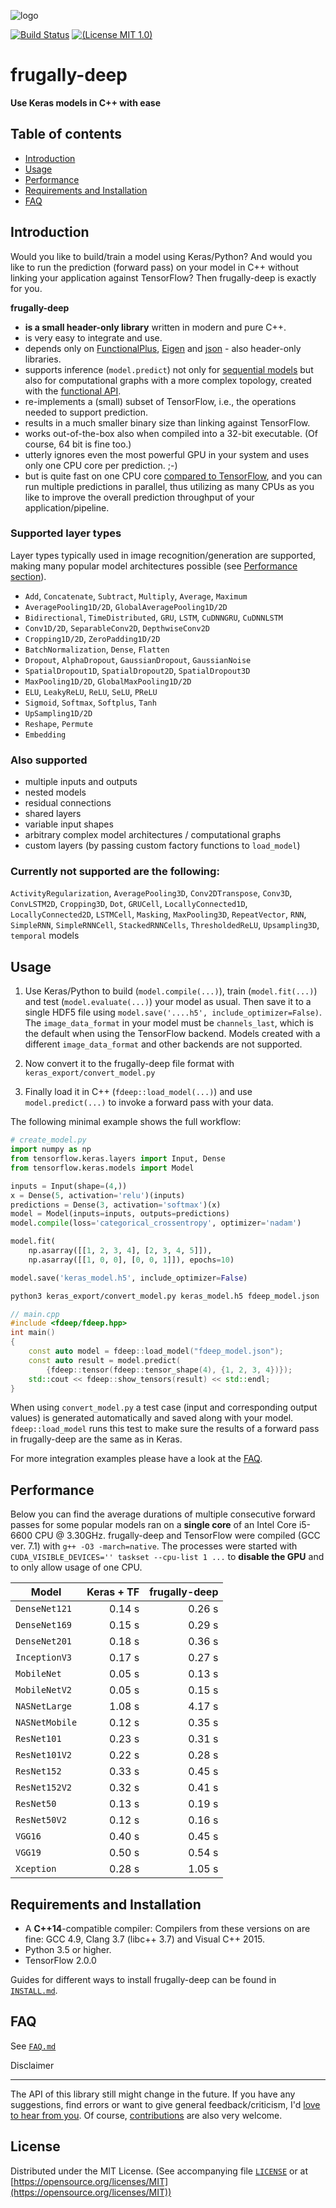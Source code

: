 ![logo](logo/fdeep.png)

[![Build Status](https://travis-ci.org/Dobiasd/frugally-deep.svg?branch=master)][travis]
[![(License MIT 1.0)](https://img.shields.io/badge/license-MIT%201.0-blue.svg)][license]

[travis]: https://travis-ci.org/Dobiasd/frugally-deep
[license]: LICENSE

frugally-deep
=============

**Use Keras models in C++ with ease**

Table of contents
-----------------

* [Introduction](#introduction)
* [Usage](#usage)
* [Performance](#performance)
* [Requirements and Installation](#requirements-and-installation)
* [FAQ](#faq)

Introduction
------------

Would you like to build/train a model using Keras/Python? And would you like to run the prediction (forward pass) on your model in C++ without linking your application against TensorFlow? Then frugally-deep is exactly for you.

**frugally-deep**

* **is a small header-only library** written in modern and pure C++.
* is very easy to integrate and use.
* depends only on [FunctionalPlus](https://github.com/Dobiasd/FunctionalPlus), [Eigen](http://eigen.tuxfamily.org/) and [json](https://github.com/nlohmann/json) - also header-only libraries.
* supports inference (`model.predict`) not only for [sequential models](https://keras.io/getting-started/sequential-model-guide/) but also for computational graphs with a more complex topology, created with the [functional API](https://keras.io/getting-started/functional-api-guide/).
* re-implements a (small) subset of TensorFlow, i.e., the operations needed to support prediction.
* results in a much smaller binary size than linking against TensorFlow.
* works out-of-the-box also when compiled into a 32-bit executable. (Of course, 64 bit is fine too.)
* utterly ignores even the most powerful GPU in your system and uses only one CPU core per prediction. ;-)
* but is quite fast on one CPU core [compared to TensorFlow](#performance), and you can run multiple predictions in parallel, thus utilizing as many CPUs as you like to improve the overall prediction throughput of your application/pipeline.


### Supported layer types

Layer types typically used in image recognition/generation are supported, making many popular model architectures possible (see [Performance section](#performance)).

* `Add`, `Concatenate`, `Subtract`, `Multiply`, `Average`, `Maximum`
* `AveragePooling1D/2D`, `GlobalAveragePooling1D/2D`
* `Bidirectional`, `TimeDistributed`, `GRU`, `LSTM`, `CuDNNGRU`, `CuDNNLSTM`
* `Conv1D/2D`, `SeparableConv2D`, `DepthwiseConv2D`
* `Cropping1D/2D`, `ZeroPadding1D/2D`
* `BatchNormalization`, `Dense`, `Flatten`
* `Dropout`, `AlphaDropout`, `GaussianDropout`, `GaussianNoise`
* `SpatialDropout1D`, `SpatialDropout2D`, `SpatialDropout3D`
* `MaxPooling1D/2D`, `GlobalMaxPooling1D/2D`
* `ELU`, `LeakyReLU`, `ReLU`, `SeLU`, `PReLU`
* `Sigmoid`, `Softmax`, `Softplus`, `Tanh`
* `UpSampling1D/2D`
* `Reshape`, `Permute`
* `Embedding`


### Also supported

* multiple inputs and outputs
* nested models
* residual connections
* shared layers
* variable input shapes
* arbitrary complex model architectures / computational graphs
* custom layers (by passing custom factory functions to `load_model`)

### Currently not supported are the following:

`ActivityRegularization`,
`AveragePooling3D`,
`Conv2DTranspose`,
`Conv3D`,
`ConvLSTM2D`,
`Cropping3D`,
`Dot`,
`GRUCell`,
`LocallyConnected1D`,
`LocallyConnected2D`,
`LSTMCell`,
`Masking`,
`MaxPooling3D`,
`RepeatVector`,
`RNN`,
`SimpleRNN`,
`SimpleRNNCell`,
`StackedRNNCells`,
`ThresholdedReLU`,
`Upsampling3D`,
`temporal` models

Usage
-----

1) Use Keras/Python to build (`model.compile(...)`), train (`model.fit(...)`) and test (`model.evaluate(...)`) your model as usual. Then save it to a single HDF5 file using `model.save('....h5', include_optimizer=False)`. The `image_data_format` in your model must be `channels_last`, which is the default when using the TensorFlow backend. Models created with a different `image_data_format` and other backends are not supported.

2) Now convert it to the frugally-deep file format with `keras_export/convert_model.py`

3) Finally load it in C++ (`fdeep::load_model(...)`) and use `model.predict(...)` to invoke a forward pass with your data.

The following minimal example shows the full workflow:

```python
# create_model.py
import numpy as np
from tensorflow.keras.layers import Input, Dense
from tensorflow.keras.models import Model

inputs = Input(shape=(4,))
x = Dense(5, activation='relu')(inputs)
predictions = Dense(3, activation='softmax')(x)
model = Model(inputs=inputs, outputs=predictions)
model.compile(loss='categorical_crossentropy', optimizer='nadam')

model.fit(
    np.asarray([[1, 2, 3, 4], [2, 3, 4, 5]]),
    np.asarray([[1, 0, 0], [0, 0, 1]]), epochs=10)

model.save('keras_model.h5', include_optimizer=False)
```

```bash
python3 keras_export/convert_model.py keras_model.h5 fdeep_model.json
```

```cpp
// main.cpp
#include <fdeep/fdeep.hpp>
int main()
{
    const auto model = fdeep::load_model("fdeep_model.json");
    const auto result = model.predict(
        {fdeep::tensor(fdeep::tensor_shape(4), {1, 2, 3, 4})});
    std::cout << fdeep::show_tensors(result) << std::endl;
}
```

When using `convert_model.py` a test case (input and corresponding output values) is generated automatically and saved along with your model. `fdeep::load_model` runs this test to make sure the results of a forward pass in frugally-deep are the same as in Keras.

For more integration examples please have a look at the [FAQ](FAQ.md).

Performance
-----------

Below you can find the average durations of multiple consecutive forward passes for some popular models ran on a **single core** of an Intel Core i5-6600 CPU @ 3.30GHz. frugally-deep and TensorFlow were compiled (GCC ver. 7.1) with `g++ -O3 -march=native`. The processes were started with `CUDA_VISIBLE_DEVICES='' taskset --cpu-list 1 ...` to **disable the GPU** and to only allow usage of one CPU.

| Model             | Keras + TF | frugally-deep |
| ----------------- | ----------:| -------------:|
| `DenseNet121`     |     0.14 s |        0.26 s |
| `DenseNet169`     |     0.15 s |        0.29 s |
| `DenseNet201`     |     0.18 s |        0.36 s |
| `InceptionV3`     |     0.17 s |        0.27 s |
| `MobileNet`       |     0.05 s |        0.13 s |
| `MobileNetV2`     |     0.05 s |        0.15 s |
| `NASNetLarge`     |     1.08 s |        4.17 s |
| `NASNetMobile`    |     0.12 s |        0.35 s |
| `ResNet101`       |     0.23 s |        0.31 s |
| `ResNet101V2`     |     0.22 s |        0.28 s |
| `ResNet152`       |     0.33 s |        0.45 s |
| `ResNet152V2`     |     0.32 s |        0.41 s |
| `ResNet50`        |     0.13 s |        0.19 s |
| `ResNet50V2`      |     0.12 s |        0.16 s |
| `VGG16`           |     0.40 s |        0.45 s |
| `VGG19`           |     0.50 s |        0.54 s |
| `Xception`        |     0.28 s |        1.05 s |

Requirements and Installation
-----------------------------

- A **C++14**-compatible compiler: Compilers from these versions on are fine: GCC 4.9, Clang 3.7 (libc++ 3.7) and Visual C++ 2015.
- Python 3.5 or higher.
- TensorFlow 2.0.0

Guides for different ways to install frugally-deep can be found in [`INSTALL.md`](INSTALL.md).

FAQ
---

See [`FAQ.md`](FAQ.md)

Disclaimer

----------
The API of this library still might change in the future. If you have any suggestions, find errors or want to give general feedback/criticism, I'd [love to hear from you](https://github.com/Dobiasd/frugally-deep/issues). Of course, [contributions](https://github.com/Dobiasd/frugally-deep/pulls) are also very welcome.

License
-------

Distributed under the MIT License.
(See accompanying file [`LICENSE`](https://github.com/Dobiasd/frugally-deep/blob/master/LICENSE) or at
[https://opensource.org/licenses/MIT](https://opensource.org/licenses/MIT))

